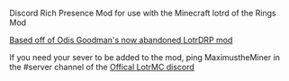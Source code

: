 Discord Rich Presence Mod for use with the Minecraft lotrd of the Rings Mod

[Based off of Odis Goodman's now abandoned LotrDRP mod](https://github.com/project-valinor/LOTR-Drp)

If you need your sever to be added to the mod, ping MaximustheMiner in the #server channel of the [Offical LotrMC discord](https://discord.com/invite/UyywPZJM)
